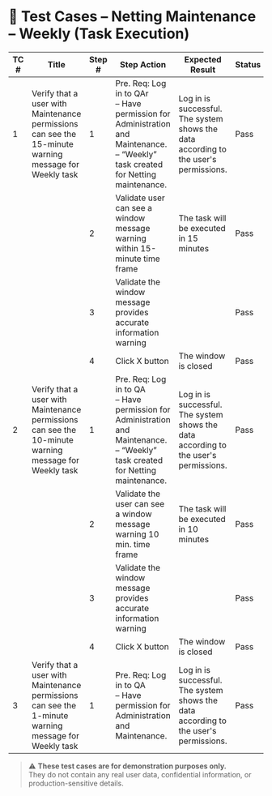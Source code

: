 
# 🧪 Test Cases – Netting Maintenance – Weekly (Task Execution)

| TC # | Title | Step # | Step Action | Expected Result | Status |
|------|-------|--------|-------------|------------------|--------|
| 1 | Verify that a user with Maintenance permissions can see the 15-minute warning message for Weekly task | 1 | Pre. Req: Log in to QAr<br>– Have permission for Administration and Maintenance.<br>– “Weekly” task created for Netting maintenance. | Log in is successful. The system shows the data according to the user's permissions. | Pass |
| | | 2 | Validate user can see a window message warning within 15-minute time frame | The task will be executed in 15 minutes | Pass |
| | | 3 | Validate the window message provides accurate information warning |  | Pass |
| | | 4 | Click X button | The window is closed | Pass |
| 2 | Verify that a user with Maintenance permissions can see the 10-minute warning message for Weekly task | 1 | Pre. Req: Log in to QA<br>– Have permission for Administration and Maintenance.<br>– “Weekly” task created for Netting maintenance. | Log in is successful. The system shows the data according to the user's permissions. | Pass |
| | | 2 | Validate the user can see a window message warning 10 min. time frame | The task will be executed in 10 minutes | Pass |
| | | 3 | Validate the window message provides accurate information warning |  | Pass |
| | | 4 | Click X button | The window is closed | Pass |
| 3 | Verify that a user with Maintenance permissions can see the 1-minute warning message for Weekly task | 1 | Pre. Req: Log in to QA<br>– Have permission for Administration and Maintenance. | Log in is successful. The system shows the data according to the user's permissions. | Pass |
> ⚠️ **These test cases are for demonstration purposes only.**  
> They do not contain any real user data, confidential information, or production-sensitive details.
